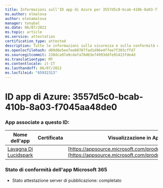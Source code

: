 ```yaml
---
title: Informazioni sull'ID app di Azure per 3557d5c0-bcab-410b-8a03-f7045aa48de0
ms.author: elmalova
author: elenamalova
manager: tonybal
ms.date: 06/07/2022
ms.topic: article
ms.service: attestation
certification_type: attested
description: Tutte le informazioni sulla sicurezza e sulla conformità disponibili per 3557d5c0-bcab-410b-8a03-f7045aa48de0.
ms.openlocfilehash: d09d8e5ee7ee80707fad1d96e4ffee7f303cffd7
ms.sourcegitcommit: 238dca97a9cdafa78d63e74993ddfe91423fde4d
ms.translationtype: MT
ms.contentlocale: it-IT
ms.lasthandoff: 06/07/2022
ms.locfileid: "65932313"
---
```

# <a name="azure-app-id-3557d5c0-bcab-410b-8a03-f7045aa48de0"></a>ID app di Azure: 3557d5c0-bcab-410b-8a03-f7045aa48de0


### <a name="apps-associated-with-this-id"></a>App associate a questo ID:
| **Nome dell'app** | **Certificata** | **Visualizzazione in AppSource** |
|--------------|---------------|-----------------------|
| [Lavagna Di Lucidspark](../forward/WA200002583.md) |  | [https://appsource.microsoft.com/product/office/WA200002583](https://appsource.microsoft.com/product/office/WA200002583) |

### <a name="microsoft-365-app-compliance-status"></a>Stato di conformità dell'app Microsoft 365
- Stato attestazione server di pubblicazione: completato
